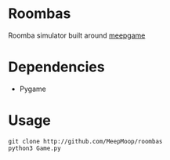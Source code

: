 # Roombas
Roomba simulator built around [meepgame](https://github.com/MeepMoop/meepgame)

# Dependencies
* Pygame

# Usage
```
git clone http://github.com/MeepMoop/roombas
python3 Game.py
```
